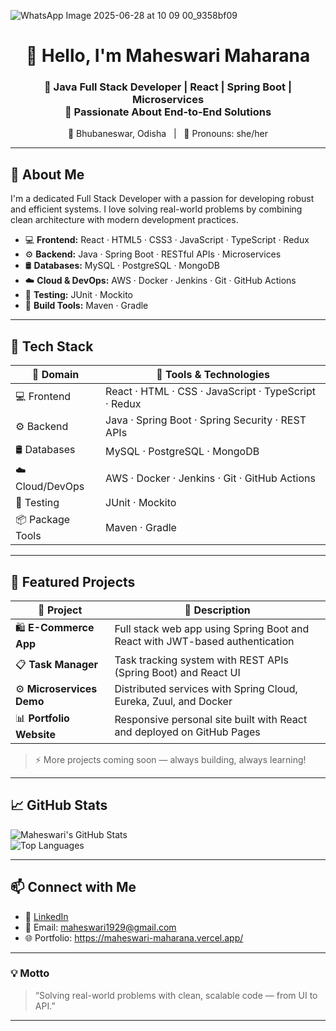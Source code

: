 
![WhatsApp Image 2025-06-28 at 10 09 00_9358bf09](https://github.com/user-attachments/assets/b1ff5ebd-a960-40f6-80c8-730f2ced063d)


<p align="center">
  <h1 align="center">👋 Hello, I'm <strong>Maheswari Maharana</strong></h1>
  <h3 align="center">
    🚀 Java Full Stack Developer | React | Spring Boot | Microservices <br/>
    🎯 Passionate About End-to-End Solutions
  </h3>
</p>

<p align="center">
  📍 Bhubaneswar, Odisha &nbsp; | &nbsp; 💬 Pronouns: she/her
</p>

---

## 🧠 About Me

I'm a dedicated Full Stack Developer with a passion for developing robust and efficient systems. I love solving real-world problems by combining clean architecture with modern development practices.

- 💻 **Frontend:** React · HTML5 · CSS3 · JavaScript · TypeScript · Redux  
- ⚙️ **Backend:** Java · Spring Boot · RESTful APIs · Microservices  
- 🛢️ **Databases:** MySQL · PostgreSQL · MongoDB  
- ☁️ **Cloud & DevOps:** AWS · Docker · Jenkins · Git · GitHub Actions  
- 🧪 **Testing:** JUnit · Mockito  
- 🧰 **Build Tools:** Maven · Gradle  

---

## 🧰 Tech Stack

| 🌟 Domain         | 🔧 Tools & Technologies                                           |
|-------------------|------------------------------------------------------------------|
| 💻 Frontend        | React · HTML · CSS · JavaScript · TypeScript · Redux            |
| ⚙️ Backend         | Java · Spring Boot · Spring Security · REST APIs                |
| 🛢️ Databases       | MySQL · PostgreSQL · MongoDB                                     |
| ☁️ Cloud/DevOps    | AWS · Docker · Jenkins · Git · GitHub Actions                    |
| 🧪 Testing         | JUnit · Mockito                                                  |
| 📦 Package Tools   | Maven · Gradle                                                   |

---

## 🚀 Featured Projects

| 📂 Project                   | 📝 Description                                                                 |
|-----------------------------|------------------------------------------------------------------------------|
| 🛍️ **E-Commerce App**       | Full stack web app using Spring Boot and React with JWT-based authentication |
| 📋 **Task Manager**         | Task tracking system with REST APIs (Spring Boot) and React UI               |
| ⚙️ **Microservices Demo**   | Distributed services with Spring Cloud, Eureka, Zuul, and Docker             |
| 📊 **Portfolio Website**    | Responsive personal site built with React and deployed on GitHub Pages       |

> ⚡ More projects coming soon — always building, always learning!

---

## 📈 GitHub Stats

![Maheswari's GitHub Stats](https://github-readme-stats.vercel.app/api?username=maheswari1929&show_icons=true&theme=radical&hide_border=true)  
![Top Languages](https://github-readme-stats.vercel.app/api/top-langs/?username=maheswari1929&layout=compact&theme=radical&hide_border=true)

---

## 📫 Connect with Me

- 💼 [LinkedIn](https://linkedin.com/in/maheswari-am)
- 📧 Email: maheswari1929@gmail.com  
- 🌐 Portfolio: https://maheswari-maharana.vercel.app/

---

### 💡 Motto

> “Solving real-world problems with clean, scalable code — from UI to API.”

---

